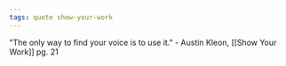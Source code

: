 ```yaml
---
tags: quote show-your-work 
---
```


"The only way to find your voice is to use it." - Austin Kleon, [[Show Your Work]] pg. 21